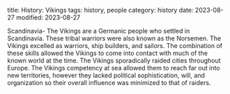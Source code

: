 title: History: Vikings
tags: history, people
category: history
date: 2023-08-27
modified: 2023-08-27


Scandinavia-
The Vikings are a Germanic people who
settled in Scandinavia. These tribal warriors were also known as the
Norsemen. The Vikings excelled as warriors, ship builders, and
sailors. The combination of these skills allowed the Vikings to come
into contact with much of the known world at the time. The Vikings
sporadically raided cities throughout Europe. The Vikings
competency at sea allowed them to reach far out into new territories,
however they lacked political sophistication, will, and organization
so their overall influence was minimized to that of raiders.




